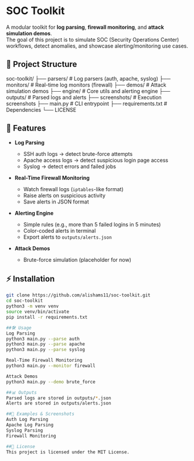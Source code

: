 # SOC Toolkit

A modular toolkit for **log parsing**, **firewall monitoring**, and **attack simulation demos**.  
The goal of this project is to simulate SOC (Security Operations Center) workflows, detect anomalies, and showcase alerting/monitoring use cases.

## 📂 Project Structure
soc-toolkit/
├── parsers/ # Log parsers (auth, apache, syslog)
├── monitors/ # Real-time log monitors (firewall)
├── demos/ # Attack simulation demos
├── engine/ # Core utils and alerting engine
├── outputs/ # Parsed logs and alerts
├── screenshots/ # Execution screenshots
├── main.py # CLI entrypoint
├── requirements.txt # Dependencies
└── LICENSE

## 🚀 Features

- **Log Parsing**
  - SSH auth logs → detect brute-force attempts
  - Apache access logs → detect suspicious login page access
  - Syslog → detect errors and failed jobs

- **Real-Time Firewall Monitoring**
  - Watch firewall logs (`iptables`-like format)
  - Raise alerts on suspicious activity
  - Save alerts in JSON format

- **Alerting Engine**
  - Simple rules (e.g., more than 5 failed logins in 5 minutes)
  - Color-coded alerts in terminal
  - Export alerts to `outputs/alerts.json`

- **Attack Demos**
  - Brute-force simulation (placeholder for now)

## ⚡ Installation

```bash
git clone https://github.com/alishams11/soc-toolkit.git
cd soc-toolkit
python3 -m venv venv
source venv/bin/activate
pip install -r requirements.txt

##🛠️ Usage
Log Parsing 
python3 main.py --parse auth
python3 main.py --parse apache
python3 main.py --parse syslog

Real-Time Firewall Monitoring
python3 main.py --monitor firewall

Attack Demos
python3 main.py --demo brute_force

##📊 Outputs
Parsed logs are stored in outputs/*.json
Alerts are stored in outputs/alerts.json

##📸 Examples & Screenshots
Auth Log Parsing
Apache Log Parsing
Syslog Parsing
Firewall Monitoring

##📝 License
This project is licensed under the MIT License.
